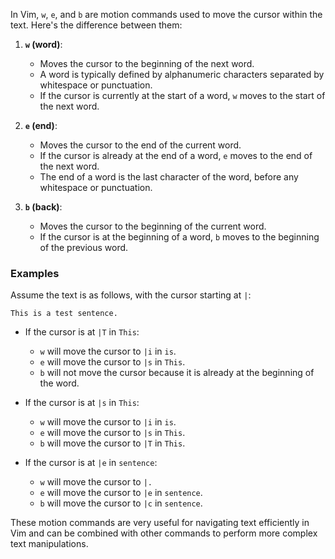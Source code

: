 In Vim, `w`, `e`, and `b` are motion commands used to move the cursor within the text. Here's the difference between them:

1. **`w` (word)**:
   - Moves the cursor to the beginning of the next word.
   - A word is typically defined by alphanumeric characters separated by whitespace or punctuation.
   - If the cursor is currently at the start of a word, `w` moves to the start of the next word.

2. **`e` (end)**:
   - Moves the cursor to the end of the current word.
   - If the cursor is already at the end of a word, `e` moves to the end of the next word.
   - The end of a word is the last character of the word, before any whitespace or punctuation.

3. **`b` (back)**:
   - Moves the cursor to the beginning of the current word.
   - If the cursor is at the beginning of a word, `b` moves to the beginning of the previous word.

### Examples

Assume the text is as follows, with the cursor starting at `|`:

```
This is a test sentence.
```

- If the cursor is at `|T` in `This`:

  - `w` will move the cursor to `|i` in `is`.
  - `e` will move the cursor to `|s` in `This`.
  - `b` will not move the cursor because it is already at the beginning of the word.

- If the cursor is at `|s` in `This`:

  - `w` will move the cursor to `|i` in `is`.
  - `e` will move the cursor to `|s` in `This`.
  - `b` will move the cursor to `|T` in `This`.

- If the cursor is at `|e` in `sentence`:

  - `w` will move the cursor to `|.`
  - `e` will move the cursor to `|e` in `sentence`.
  - `b` will move the cursor to `|c` in `sentence`.

These motion commands are very useful for navigating text efficiently in Vim and can be combined with other commands to perform more complex text manipulations.